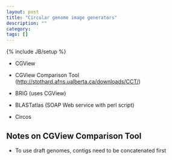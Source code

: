 ```yaml
---
layout: post
title: "Circular genome image generators"
description: ""
category: 
tags: []
---
```

{% include JB/setup %}

*	CGView
*	CGView Comparison Tool (http://stothard.afns.ualberta.ca/downloads/CCT/)

*	BRIG (uses CGView)
*	BLASTatlas (SOAP Web service with perl script)
*	Circos

## Notes on CGView Comparison Tool

*	To use draft genomes, contigs need to be concatenated first
